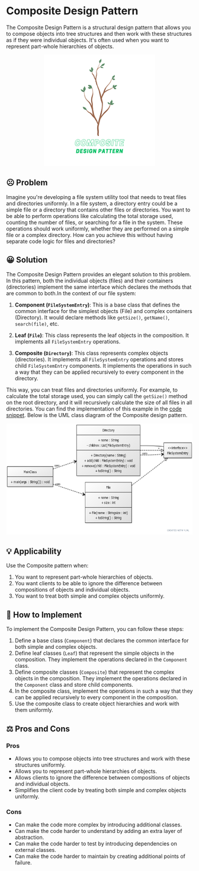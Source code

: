 # Composite Design Pattern

The Composite Design Pattern is a structural design pattern that allows you to compose objects into tree structures and then work with these structures as if they were individual objects. It's often used when you want to represent part-whole hierarchies of objects.

<p align="center">
    <img src="./image/composite.png" height=300 weight=300 alt="Composite Design Pattern"></img>
</p>

## ☹️ Problem

Imagine you're developing a file system utility tool that needs to treat files and directories uniformly. In a file system, a directory entry could be a simple file or a directory that contains other files or directories. You want to be able to perform operations like calculating the total storage used, counting the number of files, or searching for a file in the system. These operations should work uniformly, whether they are performed on a simple file or a complex directory. How can you achieve this without having separate code logic for files and directories?

## 😀 Solution

The Composite Design Pattern provides an elegant solution to this problem. In this pattern, both the individual objects (files) and their containers (directories) implement the same interface which declares the methods that are common to both.In the context of our file system:

1. **Component (`FileSystemEntry`)**: This is a base class that defines the common interface for the simplest objects (File) and complex containers (Directory). It would declare methods like `getSize()`, `getName()`, `search(file)`, etc.

2. **Leaf (`File`)**: This class represents the leaf objects in the composition. It implements all `FileSystemEntry` operations.

3. **Composite (`Directory`)**: This class represents complex objects (directories). It implements all `FileSystemEntry` operations and stores child `FileSystemEntry` components. It implements the operations in such a way that they can be applied recursively to every component in the directory.

This way, you can treat files and directories uniformly. For example, to calculate the total storage used, you can simply call the `getSize()` method on the root directory, and it will recursively calculate the size of all files in all directories. You can find the implementation of this example in the [code snippet](./src). Below is the UML class diagram of the Composite design pattern.

<p align="center">
    <img src="./image/uml_diagram.jpg" height=300 weight=300 alt="uml diagram"></img>
</p>

## 💡 Applicability

Use the Composite pattern when:

1. You want to represent part-whole hierarchies of objects.
2. You want clients to be able to ignore the difference between compositions of objects and individual objects.
3. You want to treat both simple and complex objects uniformly.

## 📝 How to Implement

To implement the Composite Design Pattern, you can follow these steps:

1. Define a base class (`Component`) that declares the common interface for both simple and complex objects.
2. Define leaf classes (`Leaf`) that represent the simple objects in the composition. They implement the operations declared in the `Component` class.
3. Define composite classes (`Composite`) that represent the complex objects in the composition. They implement the operations declared in the `Component` class and store child components.
4. In the composite class, implement the operations in such a way that they can be applied recursively to every component in the composition.
5. Use the composite class to create object hierarchies and work with them uniformly.

## ⚖️ Pros and Cons

### Pros

- Allows you to compose objects into tree structures and work with these structures uniformly.
- Allows you to represent part-whole hierarchies of objects.
- Allows clients to ignore the difference between compositions of objects and individual objects.
- Simplifies the client code by treating both simple and complex objects uniformly.

### Cons

- Can make the code more complex by introducing additional classes.
- Can make the code harder to understand by adding an extra layer of abstraction.
- Can make the code harder to test by introducing dependencies on external classes.
- Can make the code harder to maintain by creating additional points of failure.
